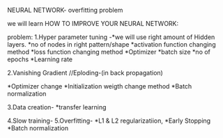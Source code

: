 
  NEURAL NETWORK- overfitting problem



we will learn HOW TO IMPROVE YOUR NEURAL NETWORK:

problem: 1.Hyper parameter tuning -*we will use right amount of Hidden layers. *no of nodes in right pattern/shape *activation function changing method *loss function changing method *Optimizer *batch size *no of epochs *Learning rate

2.Vanishing Gradient //Eploding-(in back propagation)

*Optimizer change *Initialization weigth change method *Batch normalization

3.Data creation- *transfer learning

4.Slow training- 5.Overfitting- *L1 & L2 regularizatiion, *Early Stopping *Batch normalization
